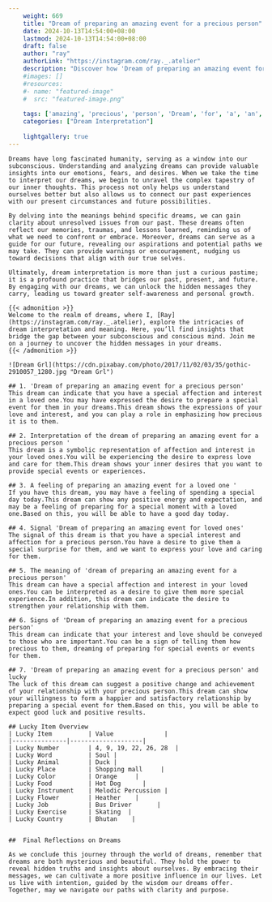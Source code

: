 ```yaml
---
    weight: 669
    title: "Dream of preparing an amazing event for a precious person"  # Assuming 'title' column exists
    date: 2024-10-13T14:54:00+08:00
    lastmod: 2024-10-13T14:54:00+08:00
    draft: false
    author: "ray"
    authorLink: "https://instagram.com/ray._.atelier"
    description: "Discover how 'Dream of preparing an amazing event for a precious person' can interpret your future and uncover its significant meanings in your life."
    #images: []
    #resources:
    #- name: "featured-image"
    #  src: "featured-image.png"
    
    tags: ['amazing', 'precious', 'person', 'Dream', 'for', 'a', 'an', 'event', 'preparing', 'of']
    categories: ["Dream Interpretation"]
    
    lightgallery: true
---
```

    
    Dreams have long fascinated humanity, serving as a window into our subconscious. Understanding and analyzing dreams can provide valuable insights into our emotions, fears, and desires. When we take the time to interpret our dreams, we begin to unravel the complex tapestry of our inner thoughts. This process not only helps us understand ourselves better but also allows us to connect our past experiences with our present circumstances and future possibilities.
    
    By delving into the meanings behind specific dreams, we can gain clarity about unresolved issues from our past. These dreams often reflect our memories, traumas, and lessons learned, reminding us of what we need to confront or embrace. Moreover, dreams can serve as a guide for our future, revealing our aspirations and potential paths we may take. They can provide warnings or encouragement, nudging us toward decisions that align with our true selves.
    
    Ultimately, dream interpretation is more than just a curious pastime; it is a profound practice that bridges our past, present, and future. By engaging with our dreams, we can unlock the hidden messages they carry, leading us toward greater self-awareness and personal growth.
    
    {{< admonition >}}
    Welcome to the realm of dreams, where I, [Ray](https://instagram.com/ray._.atelier), explore the intricacies of dream interpretation and meaning. Here, you’ll find insights that bridge the gap between your subconscious and conscious mind. Join me on a journey to uncover the hidden messages in your dreams.
    {{< /admonition >}}
    
    ![Dream Grl](https://cdn.pixabay.com/photo/2017/11/02/03/35/gothic-2910057_1280.jpg "Dream Grl")
    
    ## 1. 'Dream of preparing an amazing event for a precious person'
    This dream can indicate that you have a special affection and interest in a loved one.You may have expressed the desire to prepare a special event for them in your dreams.This dream shows the expressions of your love and interest, and you can play a role in emphasizing how precious it is to them.
    
    ## 2. Interpretation of the dream of preparing an amazing event for a precious person '
    This dream is a symbolic representation of affection and interest in your loved ones.You will be experiencing the desire to express love and care for them.This dream shows your inner desires that you want to provide special events or experiences.
    
    ## 3. A feeling of preparing an amazing event for a loved one '
    If you have this dream, you may have a feeling of spending a special day today.This dream can show any positive energy and expectation, and may be a feeling of preparing for a special moment with a loved one.Based on this, you will be able to have a good day today.
    
    ## 4. Signal 'Dream of preparing an amazing event for loved ones'
    The signal of this dream is that you have a special interest and affection for a precious person.You have a desire to give them a special surprise for them, and we want to express your love and caring for them.
    
    ## 5. The meaning of 'dream of preparing an amazing event for a precious person'
    This dream can have a special affection and interest in your loved ones.You can be interpreted as a desire to give them more special experience.In addition, this dream can indicate the desire to strengthen your relationship with them.
    
    ## 6. Signs of 'Dream of preparing an amazing event for a precious person'
    This dream can indicate that your interest and love should be conveyed to those who are important.You can be a sign of telling them how precious to them, dreaming of preparing for special events or events for them.
    
    ## 7. 'Dream of preparing an amazing event for a precious person' and lucky
    The luck of this dream can suggest a positive change and achievement of your relationship with your precious person.This dream can show your willingness to form a happier and satisfactory relationship by preparing a special event for them.Based on this, you will be able to expect good luck and positive results.
    
    ## Lucky Item Overview
    | Lucky Item          | Value              |
    |---------------|--------------------|
    | Lucky Number        | 4, 9, 19, 22, 26, 28  |
    | Lucky Word          | Soul |
    | Lucky Animal        | Duck |
    | Lucky Place         | Shopping mall     |
    | Lucky Color         | Orange     |
    | Lucky Food          | Hot Dog      |
    | Lucky Instrument    | Melodic Percussion |
    | Lucky Flower        | Heather    |
    | Lucky Job           | Bus Driver       |
    | Lucky Exercise      | Skating  |
    | Lucky Country       | Bhutan    |
    
    
    ##  Final Reflections on Dreams
    
    As we conclude this journey through the world of dreams, remember that dreams are both mysterious and beautiful. They hold the power to reveal hidden truths and insights about ourselves. By embracing their messages, we can cultivate a more positive influence in our lives. Let us live with intention, guided by the wisdom our dreams offer. Together, may we navigate our paths with clarity and purpose.
    